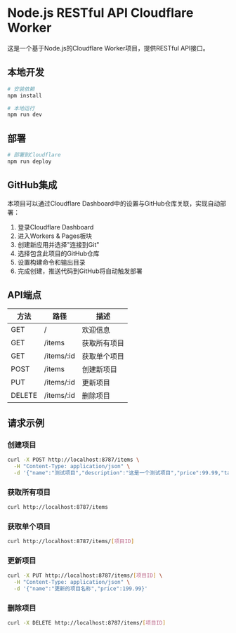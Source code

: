 # Node.js RESTful API Cloudflare Worker

这是一个基于Node.js的Cloudflare Worker项目，提供RESTful API接口。

## 本地开发

```bash
# 安装依赖
npm install

# 本地运行
npm run dev
```

## 部署

```bash
# 部署到Cloudflare
npm run deploy
```

## GitHub集成

本项目可以通过Cloudflare Dashboard中的设置与GitHub仓库关联，实现自动部署：

1. 登录Cloudflare Dashboard
2. 进入Workers & Pages板块
3. 创建新应用并选择"连接到Git"
4. 选择包含此项目的GitHub仓库
5. 设置构建命令和输出目录
6. 完成创建，推送代码到GitHub将自动触发部署

## API端点

| 方法   | 路径         | 描述           |
|--------|--------------|----------------|
| GET    | /            | 欢迎信息       |
| GET    | /items       | 获取所有项目   |
| GET    | /items/:id   | 获取单个项目   |
| POST   | /items       | 创建新项目     |
| PUT    | /items/:id   | 更新项目       |
| DELETE | /items/:id   | 删除项目       |

## 请求示例

### 创建项目
```bash
curl -X POST http://localhost:8787/items \
  -H "Content-Type: application/json" \
  -d '{"name":"测试项目","description":"这是一个测试项目","price":99.99,"tax":10}'
```

### 获取所有项目
```bash
curl http://localhost:8787/items
```

### 获取单个项目
```bash
curl http://localhost:8787/items/[项目ID]
```

### 更新项目
```bash
curl -X PUT http://localhost:8787/items/[项目ID] \
  -H "Content-Type: application/json" \
  -d '{"name":"更新的项目名称","price":199.99}'
```

### 删除项目
```bash
curl -X DELETE http://localhost:8787/items/[项目ID]
``` 